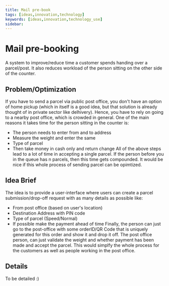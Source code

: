 ```yaml
---
title: Mail pre-book
tags: [ideas,innovation,technology]
keywords: [ideas,innovation,technology_use]
sidebar: 
---
```


# Mail pre-booking 

A system to improve/reduce time a customer spends handing over a parcel/post.
It also reduces workload of the person sitting on the other side of the counter.

## Problem/Optimization
If you have to send a parcel via public post office, you don't have an option of home pickup (which in itself is a good idea, but that solution is already thought of in private sector like delhivery). Hence, you have to rely on going to a nearby post office, which is crowded in general. One of the main reasons it takes time for the person sitting in the counter is: 
- The person needs to enter from and to address
- Measure the weight and enter the same
- Type of parcel
- Then take money in cash only and return change
All of the above steps lead to a lot of time in accepting a single parcel. If the person before you in the queue has n parcels, then this time gets compounded. 
It would be nice if this whole process of sending parcel can be opimtized.

## Idea Brief
The idea is to provide a user-interface where users can create a parcel submission/drop-off request with as many details as possible like:
- From post office (based on user's location)
- Destination Address with PIN code
- Type of parcel (Speed/Normal)
- If possible make the payment ahead of time
Finally, the person can just go to the post-office with some orderID/QR Code that is uniquely generated for this order and show it and drop it off. The post office person, can just validate the weight and whether payment has been made and accept the parcel. 
This would simplfy the whole process for the customers as well as people working in the post office.

## Details
To be detailed :) 

